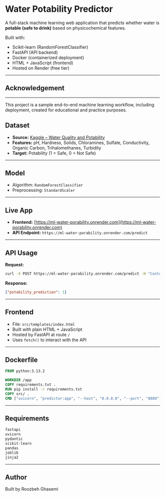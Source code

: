 # Water Potability Predictor

A full-stack machine learning web application that predicts whether water is **potable (safe to drink)** based on physicochemical features.

Built with:

- Scikit-learn (RandomForestClassifier)
- FastAPI (API backend)
- Docker (containerized deployment)
- HTML + JavaScript (frontend)
- Hosted on Render (free tier)
---

## Acknowledgement
---
This project is a sample end-to-end machine learning workflow, including deployment, created for educational and practice purposes.

## Dataset

- **Source:** [Kaggle – Water Quality and Potability](https://www.kaggle.com/datasets/uom190346a/water-quality-and-potability)
- **Features:** pH, Hardness, Solids, Chloramines, Sulfate, Conductivity, Organic Carbon, Trihalomethanes, Turbidity
- **Target:** Potability (1 = Safe, 0 = Not Safe)

---

## Model

- Algorithm: `RandomForestClassifier`
- Preprocessing: `StandardScaler`


---

## Live App

- **Frontend:** [https://ml-water-porability.onrender.com](https://ml-water-porability.onrender.com)
- **API Endpoint:** `https://ml-water-porability.onrender.com/predict`

---

## API Usage

**Request:**

```bash
curl -X POST https://ml-water-porability.onrender.com/predict -H "Content-Type: application/json" -d '{"ph":6.5,"Hardness":200,"Solids":20000,"Chloramines":7,"Sulfate":300,"Conductivity":400,"Organic_carbon":15,"Trihalomethanes":75,"Turbidity":4.5}'
```

**Response:**

```json
{"potability_prediction": 1}
```

---

## Frontend

- File: `src/templates/index.html`
- Built with plain HTML + JavaScript
- Hosted by FastAPI at route `/`
- Uses `fetch()` to interact with the API

---

## Dockerfile

```Dockerfile
FROM python:3.13.2

WORKDIR /app
COPY requirements.txt .
RUN pip install -r requirements.txt
COPY src/ .
CMD ["uvicorn", "predictor:app", "--host", "0.0.0.0", "--port", "8080"]
```

---

## Requirements

```txt
fastapi
uvicorn
pydantic
scikit-learn
pandas
joblib
jinja2
```

---

## Author

Built by Roozbeh Ghasemi  
